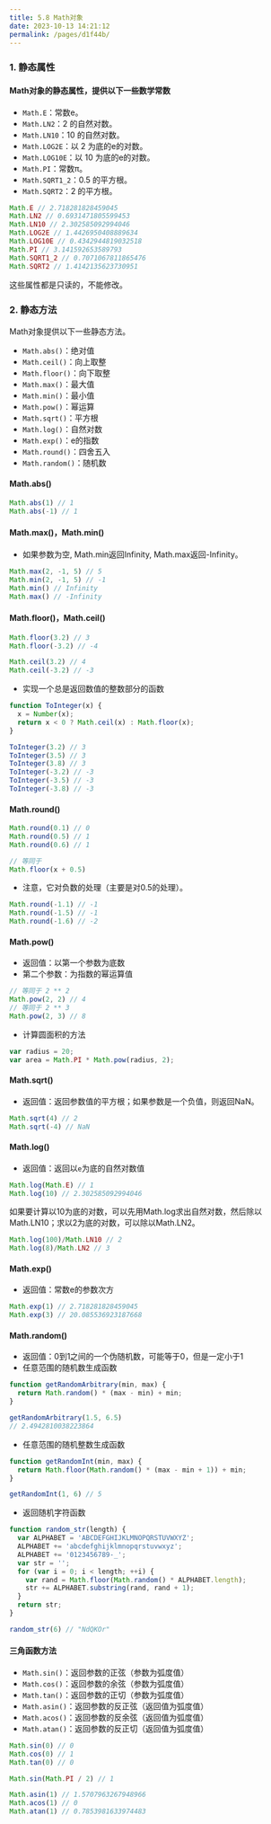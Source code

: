 ```yaml
---
title: 5.8 Math对象
date: 2023-10-13 14:21:12
permalink: /pages/d1f44b/
---
```

### 1. 静态属性
#### Math对象的静态属性，提供以下一些数学常数
- `Math.E`：常数e。
- `Math.LN2`：2 的自然对数。
- `Math.LN10`：10 的自然对数。
- `Math.LOG2E`：以 2 为底的e的对数。
- `Math.LOG10E`：以 10 为底的e的对数。
- `Math.PI`：常数π。
- `Math.SQRT1_2`：0.5 的平方根。
- `Math.SQRT2`：2 的平方根。
```javascript
Math.E // 2.718281828459045
Math.LN2 // 0.6931471805599453
Math.LN10 // 2.302585092994046
Math.LOG2E // 1.4426950408889634
Math.LOG10E // 0.4342944819032518
Math.PI // 3.141592653589793
Math.SQRT1_2 // 0.7071067811865476
Math.SQRT2 // 1.4142135623730951
```
这些属性都是只读的，不能修改。
### 2. 静态方法
Math对象提供以下一些静态方法。
- `Math.abs()`：绝对值
- `Math.ceil()`：向上取整
- `Math.floor()`：向下取整
- `Math.max()`：最大值
- `Math.min()`：最小值
- `Math.pow()`：幂运算
- `Math.sqrt()`：平方根
- `Math.log()`：自然对数
- `Math.exp()`：e的指数
- `Math.round()`：四舍五入
- `Math.random()`：随机数

#### Math.abs()
```javascript
Math.abs(1) // 1
Math.abs(-1) // 1
```
#### Math.max()，Math.min()
- 如果参数为空, Math.min返回Infinity, Math.max返回-Infinity。
```javascript
Math.max(2, -1, 5) // 5
Math.min(2, -1, 5) // -1
Math.min() // Infinity
Math.max() // -Infinity
```
#### Math.floor()，Math.ceil()
```javascript
Math.floor(3.2) // 3
Math.floor(-3.2) // -4
```
```javascript
Math.ceil(3.2) // 4
Math.ceil(-3.2) // -3
```
- 实现一个总是返回数值的整数部分的函数
```javascript
function ToInteger(x) {
  x = Number(x);
  return x < 0 ? Math.ceil(x) : Math.floor(x);
}

ToInteger(3.2) // 3
ToInteger(3.5) // 3
ToInteger(3.8) // 3
ToInteger(-3.2) // -3
ToInteger(-3.5) // -3
ToInteger(-3.8) // -3
```
#### Math.round()
```javascript
Math.round(0.1) // 0
Math.round(0.5) // 1
Math.round(0.6) // 1

// 等同于
Math.floor(x + 0.5)
```
- 注意，它对负数的处理（主要是对0.5的处理）。
```javascript
Math.round(-1.1) // -1
Math.round(-1.5) // -1
Math.round(-1.6) // -2
```
#### Math.pow()
- 返回值：以第一个参数为底数
- 第二个参数：为指数的幂运算值
```javascript
// 等同于 2 ** 2
Math.pow(2, 2) // 4
// 等同于 2 ** 3
Math.pow(2, 3) // 8
```
- 计算圆面积的方法
```javascript
var radius = 20;
var area = Math.PI * Math.pow(radius, 2);
```
#### Math.sqrt()
- 返回值：返回参数值的平方根；如果参数是一个负值，则返回NaN。
```javascript
Math.sqrt(4) // 2
Math.sqrt(-4) // NaN
```
#### Math.log()
- 返回值：返回以`e`为底的自然对数值
```javascript
Math.log(Math.E) // 1
Math.log(10) // 2.302585092994046
```
如果要计算以10为底的对数，可以先用Math.log求出自然对数，然后除以Math.LN10；求以2为底的对数，可以除以Math.LN2。
```javascript
Math.log(100)/Math.LN10 // 2
Math.log(8)/Math.LN2 // 3
```
#### Math.exp() 
- 返回值：常数e的参数次方
```javascript
Math.exp(1) // 2.718281828459045
Math.exp(3) // 20.085536923187668
```
#### Math.random()
- 返回值：0到1之间的一个伪随机数，可能等于0，但是一定小于1
- 任意范围的随机数生成函数
```javascript
function getRandomArbitrary(min, max) {
  return Math.random() * (max - min) + min;
}

getRandomArbitrary(1.5, 6.5)
// 2.4942810038223864
```
- 任意范围的随机整数生成函数
```javascript
function getRandomInt(min, max) {
  return Math.floor(Math.random() * (max - min + 1)) + min;
}

getRandomInt(1, 6) // 5
```
- 返回随机字符函数
```javascript
function random_str(length) {
  var ALPHABET = 'ABCDEFGHIJKLMNOPQRSTUVWXYZ';
  ALPHABET += 'abcdefghijklmnopqrstuvwxyz';
  ALPHABET += '0123456789-_';
  var str = '';
  for (var i = 0; i < length; ++i) {
    var rand = Math.floor(Math.random() * ALPHABET.length);
    str += ALPHABET.substring(rand, rand + 1);
  }
  return str;
}

random_str(6) // "NdQKOr"
```
#### 三角函数方法
- `Math.sin()`：返回参数的正弦（参数为弧度值）
- `Math.cos()`：返回参数的余弦（参数为弧度值）
- `Math.tan()`：返回参数的正切（参数为弧度值）
- `Math.asin()`：返回参数的反正弦（返回值为弧度值）
- `Math.acos()`：返回参数的反余弦（返回值为弧度值）
- `Math.atan()`：返回参数的反正切（返回值为弧度值）
```javascript
Math.sin(0) // 0
Math.cos(0) // 1
Math.tan(0) // 0

Math.sin(Math.PI / 2) // 1

Math.asin(1) // 1.5707963267948966
Math.acos(1) // 0
Math.atan(1) // 0.7853981633974483
```



